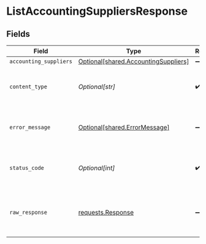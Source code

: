# ListAccountingSuppliersResponse


## Fields

| Field                                                                                  | Type                                                                                   | Required                                                                               | Description                                                                            |
| -------------------------------------------------------------------------------------- | -------------------------------------------------------------------------------------- | -------------------------------------------------------------------------------------- | -------------------------------------------------------------------------------------- |
| `accounting_suppliers`                                                                 | [Optional[shared.AccountingSuppliers]](undefined/models/shared/accountingsuppliers.md) | :heavy_minus_sign:                                                                     | Success                                                                                |
| `content_type`                                                                         | *Optional[str]*                                                                        | :heavy_check_mark:                                                                     | HTTP response content type for this operation                                          |
| `error_message`                                                                        | [Optional[shared.ErrorMessage]](undefined/models/shared/errormessage.md)               | :heavy_minus_sign:                                                                     | Your `query` parameter was not correctly formed                                        |
| `status_code`                                                                          | *Optional[int]*                                                                        | :heavy_check_mark:                                                                     | HTTP response status code for this operation                                           |
| `raw_response`                                                                         | [requests.Response](https://requests.readthedocs.io/en/latest/api/#requests.Response)  | :heavy_minus_sign:                                                                     | Raw HTTP response; suitable for custom response parsing                                |